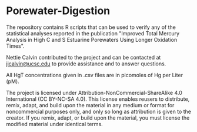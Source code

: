 # Porewater-Digestion
The repository contains R scripts that can be used to verify any of the statistical analyses reported in the publication "Improved Total Mercury Analysis in High C and S Estuarine Porewaters Using Longer Oxidation Times".

Nettie Calvin contributed to the project and can be contacted at jicalvin@ucsc.edu to provide assistance and to answer questions.

All HgT concentrations given in .csv files are in picomoles of Hg per Liter (pM).

The project is licensed under Attribution-NonCommercial-ShareAlike 4.0 International (CC BY-NC-SA 4.0).  This license enables reusers to distribute, remix, adapt, and build upon the material in any medium or format for noncommercial purposes only, and only so long as attribution is given to the creator. If you remix, adapt, or build upon the material, you must license the modified material under identical terms.


